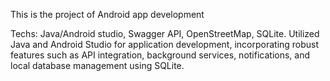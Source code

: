 This is the project of Android app development

Techs: Java/Android studio, Swagger API, OpenStreetMap, SQLite. 
Utilized Java and Android Studio for application development, incorporating robust features such as API integration, background services, notifications, and local database management using SQLite.
